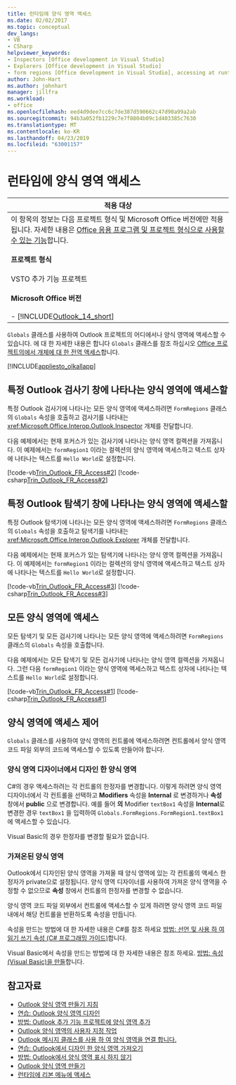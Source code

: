 ```yaml
---
title: 런타임에 양식 영역 액세스
ms.date: 02/02/2017
ms.topic: conceptual
dev_langs:
- VB
- CSharp
helpviewer_keywords:
- Inspectors [Office development in Visual Studio]
- Explorers [Office development in Visual Studio]
- form regions [Office development in Visual Studio], accessing at runtime
author: John-Hart
ms.author: johnhart
manager: jillfra
ms.workload:
- office
ms.openlocfilehash: eed4d9dee7cc6c7de387d590662c47d90a99a2ab
ms.sourcegitcommit: 94b3a052fb1229c7e7f8804b09c1d403385c7630
ms.translationtype: MT
ms.contentlocale: ko-KR
ms.lasthandoff: 04/23/2019
ms.locfileid: "63001157"
---
```

# <a name="access-a-form-region-at-runtime"></a>런타임에 양식 영역 액세스

|적용 대상|
|----------------|
|이 항목의 정보는 다음 프로젝트 형식 및 Microsoft Office 버전에만 적용됩니다. 자세한 내용은 [Office 응용 프로그램 및 프로젝트 형식으로 사용할 수 있는 기능](../vsto/features-available-by-office-application-and-project-type.md)합니다.<br /><br /> **프로젝트 형식**<br /><br /> VSTO 추가 기능 프로젝트<br /><br /> **Microsoft Office 버전**<br /><br /> -   [!INCLUDE[Outlook_14_short](../vsto/includes/outlook-14-short-md.md)]|

 `Globals` 클래스를 사용하여 Outlook 프로젝트의 어디에서나 양식 영역에 액세스할 수 있습니다. 에 대 한 자세한 내용은 합니다 `Globals` 클래스를 참조 하십시오 [Office 프로젝트의에서 개체에 대 한 전역 액세스](../vsto/global-access-to-objects-in-office-projects.md)합니다.

 [!INCLUDE[appliesto_olkallapp](../vsto/includes/appliesto-olkallapp-md.md)]

## <a name="access-form-regions-that-appear-in-a-specific-outlook-inspector-window"></a>특정 Outlook 검사기 창에 나타나는 양식 영역에 액세스할
 특정 Outlook 검사기에 나타나는 모든 양식 영역에 액세스하려면 `FormRegions` 클래스의 `Globals` 속성을 호출하고 검사기를 나타내는 <xref:Microsoft.Office.Interop.Outlook.Inspector> 개체를 전달합니다.

 다음 예제에서는 현재 포커스가 있는 검사기에 나타나는 양식 영역 컬렉션을 가져옵니다. 이 예제에서는 `formRegion1` 이라는 컬렉션의 양식 영역에 액세스하고 텍스트 상자에 나타나는 텍스트를 `Hello World`로 설정합니다.

 [!code-vb[Trin_Outlook_FR_Access#2](../vsto/codesnippet/VisualBasic/Trin_Outlook_FR_Access_O12/ThisAddIn.vb#2)]
 [!code-csharp[Trin_Outlook_FR_Access#2](../vsto/codesnippet/CSharp/Trin_Outlook_FR_Access_O12/ThisAddIn.cs#2)]

## <a name="access-form-regions-that-appear-in-a-specific-outlook-explorer-window"></a>특정 Outlook 탐색기 창에 나타나는 양식 영역에 액세스할
 특정 Outlook 탐색기에 나타나는 모든 양식 영역에 액세스하려면 `FormRegions` 클래스의 `Globals` 속성을 호출하고 탐색기를 나타내는 <xref:Microsoft.Office.Interop.Outlook.Explorer> 개체를 전달합니다.

 다음 예제에서는 현재 포커스가 있는 탐색기에 나타나는 양식 영역 컬렉션을 가져옵니다. 이 예제에서는 `formRegion1` 이라는 컬렉션의 양식 영역에 액세스하고 텍스트 상자에 나타나는 텍스트를 `Hello World`로 설정합니다.

 [!code-vb[Trin_Outlook_FR_Access#3](../vsto/codesnippet/VisualBasic/Trin_Outlook_FR_Access_O12/ThisAddIn.vb#3)]
 [!code-csharp[Trin_Outlook_FR_Access#3](../vsto/codesnippet/CSharp/Trin_Outlook_FR_Access_O12/ThisAddIn.cs#3)]

## <a name="access-all-form-regions"></a>모든 양식 영역에 액세스
 모든 탐색기 및 모든 검사기에 나타나는 모든 양식 영역에 액세스하려면 `FormRegions` 클래스의 `Globals` 속성을 호출합니다.

 다음 예제에서는 모든 탐색기 및 모든 검사기에 나타나는 양식 영역 컬렉션을 가져옵니다. 그런 다음 `formRegion1` 이라는 양식 영역에 액세스하고 텍스트 상자에 나타나는 텍스트를 `Hello World`로 설정합니다.

 [!code-vb[Trin_Outlook_FR_Access#1](../vsto/codesnippet/VisualBasic/Trin_Outlook_FR_Access_O12/ThisAddIn.vb#1)]
 [!code-csharp[Trin_Outlook_FR_Access#1](../vsto/codesnippet/CSharp/Trin_Outlook_FR_Access_O12/ThisAddIn.cs#1)]

## <a name="access-controls-on-a-form-region"></a>양식 영역에 액세스 제어
 `Globals` 클래스를 사용하여 양식 영역의 컨트롤에 액세스하려면 컨트롤에서 양식 영역 코드 파일 외부의 코드에 액세스할 수 있도록 만들어야 합니다.

### <a name="form-regions-designed-in-the-form-region-designer"></a>양식 영역 디자이너에서 디자인 한 양식 영역
 C#의 경우 액세스하려는 각 컨트롤의 한정자를 변경합니다. 이렇게 하려면 양식 영역 디자이너에서 각 컨트롤을 선택하고 **Modifiers** 속성을 **Internal** 로 변경하거나 **속성** 창에서 **public** 으로 변경합니다. 예를 들어 **의** Modifier `textBox1` 속성을 **Internal**로 변경한 경우 `textBox1` 을 입력하여 `Globals.FormRegions.FormRegion1.textBox1`에 액세스할 수 있습니다.

 Visual Basic의 경우 한정자를 변경할 필요가 없습니다.

### <a name="imported-form-regions"></a>가져온된 양식 영역
 Outlook에서 디자인된 양식 영역을 가져올 때 양식 영역에 있는 각 컨트롤의 액세스 한정자가 private으로 설정됩니다. 양식 영역 디자이너를 사용하여 가져온 양식 영역을 수정할 수 없으므로 **속성** 창에서 컨트롤의 한정자를 변경할 수 없습니다.

 양식 영역 코드 파일 외부에서 컨트롤에 액세스할 수 있게 하려면 양식 영역 코드 파일 내에서 해당 컨트롤을 반환하도록 속성을 만듭니다.

 속성을 만드는 방법에 대 한 자세한 내용은 C#를 참조 하세요 [방법: 선언 및 사용 하 여 읽기 쓰기 속성 &#40;C&#35; 프로그래밍 가이드&#41;](/dotnet/csharp/programming-guide/classes-and-structs/how-to-declare-and-use-read-write-properties)합니다.

 Visual Basic에서 속성을 만드는 방법에 대 한 자세한 내용은 참조 하세요. [방법: 속성 (Visual Basic)을 만들](/dotnet/visual-basic/programming-guide/language-features/procedures/how-to-create-a-property)합니다.

## <a name="see-also"></a>참고자료
- [Outlook 양식 영역 만들기 지침](../vsto/guidelines-for-creating-outlook-form-regions.md)
- [연습: Outlook 양식 영역 디자인](../vsto/walkthrough-designing-an-outlook-form-region.md)
- [방법: Outlook 추가 기능 프로젝트에 양식 영역 추가](../vsto/how-to-add-a-form-region-to-an-outlook-add-in-project.md)
- [Outlook 양식 영역의 사용자 지정 작업](../vsto/custom-actions-in-outlook-form-regions.md)
- [Outlook 메시지 클래스를 사용 하 여 양식 영역을 연결 합니다.](../vsto/associating-a-form-region-with-an-outlook-message-class.md)
- [연습: Outlook에서 디자인 한 양식 영역 가져오기](../vsto/walkthrough-importing-a-form-region-that-is-designed-in-outlook.md)
- [방법: Outlook에서 양식 영역 표시 하지 않기](../vsto/how-to-prevent-outlook-from-displaying-a-form-region.md)
- [Outlook 양식 영역 만들기](../vsto/creating-outlook-form-regions.md)
- [런타임에 리본 메뉴에 액세스](../vsto/accessing-the-ribbon-at-run-time.md)
